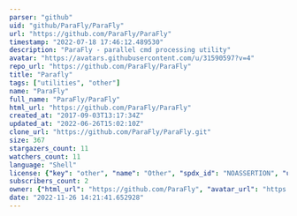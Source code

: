```yaml
---
parser: "github"
uid: "github/ParaFly/ParaFly"
url: "https://github.com/ParaFly/ParaFly"
timestamp: "2022-07-18 17:46:12.489530"
description: "ParaFly - parallel cmd processing utility"
avatar: "https://avatars.githubusercontent.com/u/31590597?v=4"
repo_url: "https://github.com/ParaFly/ParaFly"
title: "Parafly"
tags: ["utilities", "other"]
name: "ParaFly"
full_name: "ParaFly/ParaFly"
html_url: "https://github.com/ParaFly/ParaFly"
created_at: "2017-09-03T13:17:34Z"
updated_at: "2022-06-26T15:02:10Z"
clone_url: "https://github.com/ParaFly/ParaFly.git"
size: 367
stargazers_count: 11
watchers_count: 11
language: "Shell"
license: {"key": "other", "name": "Other", "spdx_id": "NOASSERTION", "url": null, "node_id": "MDc6TGljZW5zZTA="}
subscribers_count: 2
owner: {"html_url": "https://github.com/ParaFly", "avatar_url": "https://avatars.githubusercontent.com/u/31590597?v=4", "login": "ParaFly", "type": "Organization"}
date: "2022-11-26 14:21:41.652928"
---
```

